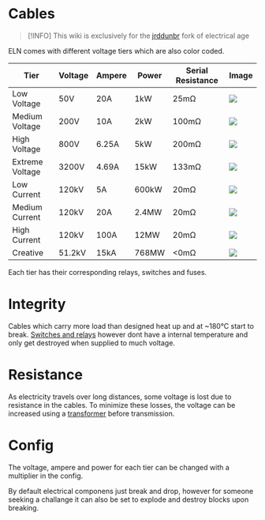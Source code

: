 # Cables

> [!INFO]
> This wiki is exclusively for the
> [jrddunbr](https://github.com/age-series/ElectricalAge) fork of electrical age

ELN comes with different voltage tiers which are also color coded.

| Tier            | Voltage | Ampere | Power | Serial Resistance | Image                                                            |
| --------------- | ------- | ------ | ----- | ----------------- | ---------------------------------------------------------------- |
| Low Voltage     | 50V     | 20A    | 1kW   | 25mΩ              | <img src="/cables/lowvoltagecable.png" class="pixelated" />      |
| Medium Voltage  | 200V    | 10A    | 2kW   | 100mΩ             | <img src="/cables/mediumvoltagecable.png" class="pixelated" />   |
| High Voltage    | 800V    | 6.25A  | 5kW   | 200mΩ             | <img src="/cables/highvoltagecable.png" class="pixelated" />     |
| Extreme Voltage | 3200V   | 4.69A  | 15kW  | 133mΩ             | <img src="/cables/veryhighvoltagecable.png" class="pixelated" /> |
| Low Current     | 120kV   | 5A     | 600kW | 20mΩ              | <img src="/cables/lowcurrentcable.png" class="pixelated" />      |
| Medium Current  | 120kV   | 20A    | 2.4MW | 20mΩ              | <img src="/cables/mediumcurrentcable.png" class="pixelated" />   |
| High Current    | 120kV   | 100A   | 12MW  | 20mΩ              | <img src="/cables/highcurrentcable.png" class="pixelated" />     |
| Creative        | 51.2kV  | 15kA   | 768MW | <0mΩ              | <img src="/cables/creativecable.png" class="pixelated" />        |

Each tier has their corresponding relays, switches and fuses.

# Integrity

Cables which carry more load than designed heat up and at ~180°C start to break.
[Switches and relays](/1-beginner/switches-and-relays.md) however dont have a internal temperature and only get destroyed when supplied to much voltage.

# Resistance

As electricity travels over long distances, some voltage is lost due to resistance in the cables. To minimize these losses, the voltage can be increased using a [transformer](/1-beginner/transformers.md) before transmission.

# Config

The voltage, ampere and power for each tier can be changed with a multiplier in the config.

By default electrical componens just break and drop, however for someone seeking a challange it can also be set to explode and destroy blocks upon breaking.
